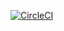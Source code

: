 [![CircleCI](https://circleci.com/gh/WojtekLead/demo/tree/master.svg?style=svg)](https://circleci.com/gh/WojtekLead/demo/tree/master)